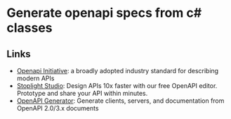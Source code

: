 # Generate openapi specs from c# classes

## Links

- [Openapi Initiative](https://www.openapis.org/): a broadly adopted industry standard for describing modern APIs
- [Stoplight Studio](https://stoplight.io/studio/): Design APIs 10x faster with our free OpenAPI editor. Prototype and share your API within minutes.
- [OpenAPI Generator](https://openapi-generator.tech/): Generate clients, servers, and documentation from OpenAPI 2.0/3.x documents
